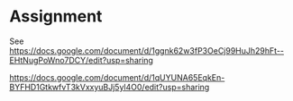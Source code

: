 # Assignment

See https://docs.google.com/document/d/1ggnk62w3fP3OeCj99HuJh29hFt--EHtNugPoWno7DCY/edit?usp=sharing

https://docs.google.com/document/d/1qUYUNA65EqkEn-BYFHD1GtkwfvT3kVxxyuBJj5yl4O0/edit?usp=sharing

